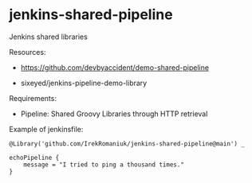 # jenkins-shared-pipeline
Jenkins shared libraries

Resources:

- https://github.com/devbyaccident/demo-shared-pipeline

- sixeyed/jenkins-pipeline-demo-library

Requirements:

- Pipeline: Shared Groovy Libraries through HTTP retrieval

Example of jenkinsfile:

```
@Library('github.com/IrekRomaniuk/jenkins-shared-pipeline@main') _

echoPipeline {
    message = "I tried to ping a thousand times."
}

```
